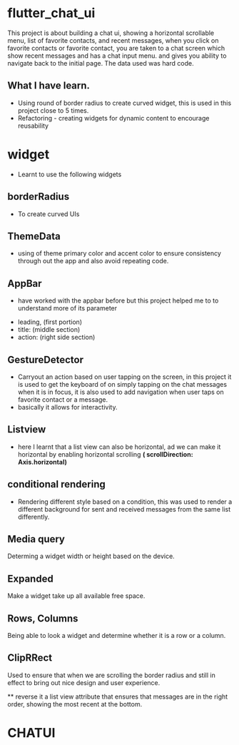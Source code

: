 # flutter_chat_ui

 This project is about building a chat ui, showing a horizontal scrollable menu, list of favorite contacts, and recent messages, 
 when you click on favorite contacts or favorite contact, you are taken to a chat screen which show recent messages and has a chat input menu. and gives you ability to navigate back to the initial page. The data used was hard code.

## What I have learn.
- Using round of border radius to create curved widget, this is used in this project close to 5 times.
- Refactoring -  creating widgets  for dynamic content to encourage reusability
# widget 
- Learnt to use the following widgets 
## borderRadius 
- To create curved UIs

## ThemeData
- using of theme primary color and accent color to ensure consistency through out the app and also avoid repeating code.

## AppBar 
-  have worked with the appbar before but this project helped me to to understand more of its parameter
* leading, (first portion)
* title: (middle section)
* action: (right side section)

## GestureDetector 
-  Carryout an action based on user tapping on the screen, in this project it is used to get the keyboard of on simply tapping on the chat messages when it is in focus, it is also used to add navigation when user taps on favorite contact or a message.
- basically it allows for interactivity.

## Listview
- here I learnt that a list view can also be horizontal, ad we can make it horizontal by enabling horizontal scrolling **(  scrollDirection: Axis.horizontal)**

## conditional rendering
- Rendering different style based on a condition, this was used to render a different background for sent and received messages from the same list differently.

## Media query
Determing a widget width or height based on the device.

## Expanded 
Make a widget take up all available free space.

## Rows, Columns
Being able to look a widget and determine whether it is a row or a column.

## ClipRRect
Used to ensure that when we are scrolling the border radius and still in effect to bring out nice design and user experience.

** reverse 
it a list view attribute that ensures that messages are in the right order, showing the most recent at the bottom.
# CHATUI
